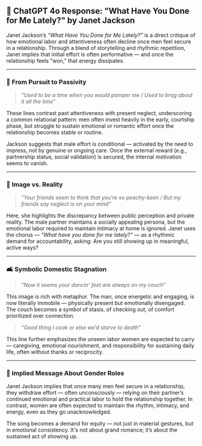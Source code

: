 ## 💬 ChatGPT 4o Response: "What Have You Done for Me Lately?" by Janet Jackson

Janet Jackson’s *“What Have You Done for Me Lately?”* is a direct critique of how emotional labor and attentiveness often decline once men feel secure in a relationship. Through a blend of storytelling and rhythmic repetition, Janet implies that initial effort is often performative — and once the relationship feels "won," that energy dissipates.

---

### 🔄 From Pursuit to Passivity

> *“Used to be a time when you would pamper me / Used to brag about it all the time”*

These lines contrast past attentiveness with present neglect, underscoring a common relational pattern: men often invest heavily in the early, courtship phase, but struggle to sustain emotional or romantic effort once the relationship becomes stable or routine.

Jackson suggests that male effort is conditional — activated by the need to impress, not by genuine or ongoing care. Once the external reward (e.g., partnership status, social validation) is secured, the internal motivation seems to vanish.

---

### 👀 Image vs. Reality

> *“Your friends seem to think that you're so peachy-keen / But my friends say neglect is on your mind”*

Here, she highlights the discrepancy between public perception and private reality. The male partner maintains a socially appealing persona, but the emotional labor required to maintain intimacy at home is ignored. Janet uses the chorus — *“What have you done for me lately?”* — as a rhythmic demand for accountability, asking: Are you still showing up in meaningful, active ways?

---

### 🛋️ Symbolic Domestic Stagnation

> *“Now it seems your dancin' feet are always on my couch”*

This image is rich with metaphor. The man, once energetic and engaging, is now literally immobile — physically present but emotionally disengaged. The couch becomes a symbol of stasis, of checking out, of comfort prioritized over connection.

> *“Good thing I cook or else we’d starve to death”*

This line further emphasizes the unseen labor women are expected to carry — caregiving, emotional nourishment, and responsibility for sustaining daily life, often without thanks or reciprocity.

---

### 🎯 Implied Message About Gender Roles

Janet Jackson implies that once many men feel secure in a relationship, they withdraw effort — often unconsciously — relying on their partner’s continued emotional and practical labor to hold the relationship together. In contrast, women are often expected to maintain the rhythm, intimacy, and energy, even as they go unacknowledged.

The song becomes a demand for equity — not just in material gestures, but in emotional consistency. It's not about grand romance; it’s about the sustained act of showing up.
